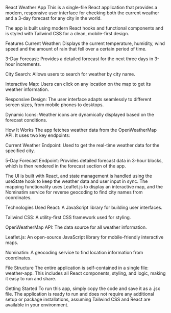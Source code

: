 React Weather App
This is a single-file React application that provides a modern, responsive user interface for checking both the current weather and a 3-day forecast for any city in the world.

The app is built using modern React hooks and functional components and is styled with Tailwind CSS for a clean, mobile-first design.

Features
Current Weather: Displays the current temperature, humidity, wind speed and the amount of rain that fell over a certain period of time.

3-Day Forecast: Provides a detailed forecast for the next three days in 3-hour increments.

City Search: Allows users to search for weather by city name.

Interactive Map: Users can click on any location on the map to get its weather information.

Responsive Design: The user interface adapts seamlessly to different screen sizes, from mobile phones to desktops.

Dynamic Icons: Weather icons are dynamically displayed based on the forecast conditions.

How It Works
The app fetches weather data from the OpenWeatherMap API. It uses two key endpoints:

Current Weather Endpoint: Used to get the real-time weather data for the specified city.

5-Day Forecast Endpoint: Provides detailed forecast data in 3-hour blocks, which is then rendered in the forecast section of the app.

The UI is built with React, and state management is handled using the useState hook to keep the weather data and user input in sync. The mapping functionality uses Leaflet.js to display an interactive map, and the Nominatim service for reverse geocoding to find city names from coordinates.

Technologies Used
React: A JavaScript library for building user interfaces.

Tailwind CSS: A utility-first CSS framework used for styling.

OpenWeatherMap API: The data source for all weather information.

Leaflet.js: An open-source JavaScript library for mobile-friendly interactive maps.

Nominatim: A geocoding service to find location information from coordinates.

File Structure
The entire application is self-contained in a single file: weather-app. This includes all React components, styling, and logic, making it easy to run and share.

Getting Started
To run this app, simply copy the code and save it as a .jsx file. The application is ready to run and does not require any additional setup or package installations, assuming Tailwind CSS and React are available in your environment.